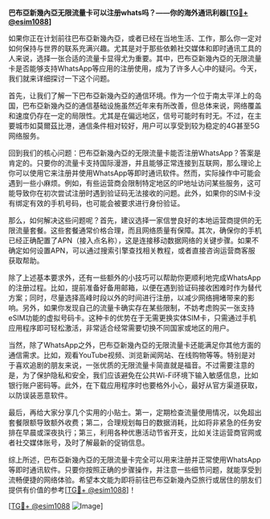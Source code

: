 **巴布亞新幾內亞无限流量卡可以注册whats吗？——你的海外通讯利器[[TG💪+ @esim1088](https://t.me/s/esim1088)]**

如果你正在计划前往巴布亞新幾內亞，或者已经在当地生活、工作，那么你一定对如何保持与世界的联系充满兴趣。尤其是对于那些依赖社交媒体和即时通讯工具的人来说，选择一张合适的流量卡显得尤为重要。其中，巴布亞新幾內亞的无限流量卡是否能够支持WhatsApp等应用的注册使用，成为了许多人心中的疑问。今天，我们就来详细探讨一下这个问题。

首先，让我们了解一下巴布亞新幾內亞的通信环境。作为一个位于南太平洋上的岛国，巴布亞新幾內亞的通信基础设施虽然近年来有所改善，但总体来说，网络覆盖和速度仍存在一定的局限性。尤其是在偏远地区，信号可能时有时无。不过，在主要城市如莫爾茲比港，通信条件相对较好，用户可以享受到较为稳定的4G甚至5G网络服务。

回到我们的核心问题：巴布亞新幾內亞的无限流量卡能否注册WhatsApp？答案是肯定的。只要你的流量卡支持国际漫游，并且能够正常连接到互联网，那么理论上你可以使用它来注册并使用WhatsApp等即时通讯软件。然而，实际操作中可能会遇到一些小麻烦。例如，有些运营商会限制特定地区的IP地址访问某些服务，这可能导致你在初次尝试注册时遇到验证码无法接收的问题。此外，如果你的SIM卡没有绑定有效的手机号码，也可能会被要求进行身份验证。

那么，如何解决这些问题呢？首先，建议选择一家信誉良好的本地运营商提供的无限流量套餐。这些套餐通常价格合理，而且网络质量有保障。其次，确保你的手机已经正确配置了APN（接入点名称），这是连接移动数据网络的关键步骤。如果不确定如何设置APN，可以通过搜索引擎查找相关教程，或者直接咨询运营商客服获取帮助。

除了上述基本要求外，还有一些额外的小技巧可以帮助你更顺利地完成WhatsApp的注册过程。比如，提前准备好备用邮箱，以便在遇到验证码接收困难时作为替代方案；同时，尽量选择高峰时段以外的时间进行注册，以减少网络拥堵带来的影响。另外，如果你发现自己的流量卡确实存在某些限制，不妨考虑购买一张支持eSIM功能的虚拟号码卡。这种卡的优势在于无需更换实体SIM卡，只需通过手机应用程序即可轻松激活，非常适合经常需要切换不同国家或地区的用户。

当然，除了WhatsApp之外，巴布亞新幾內亞的无限流量卡还能满足你其他方面的通信需求。比如，观看YouTube视频、浏览新闻网站、在线购物等等。特别是对于喜欢追剧的朋友来说，一张优质的无限流量卡简直就是福音。不过需要注意的是，为了保护隐私和安全，我们应该避免在公共Wi-Fi环境下输入敏感信息，比如银行账户密码等。此外，在下载应用程序时也要格外小心，最好从官方渠道获取，以防误装恶意软件。

最后，再给大家分享几个实用的小贴士。第一，定期检查流量使用情况，以免超出套餐限额导致额外收费；第二，合理规划每日的数据消耗，比如将非紧急的任务安排在早晨或深夜执行；第三，利用各种优惠活动节省开支，比如关注运营商官网或者社交媒体账号，及时了解最新的促销信息。

综上所述，巴布亞新幾內亞的无限流量卡完全可以用来注册并正常使用WhatsApp等即时通讯软件。只要你按照正确的步骤操作，并注意一些细节问题，就能享受到流畅便捷的网络体验。希望本文能为即将前往巴布亞新幾內亞旅行或居住的朋友们提供有价值的参考[[TG💪+ @esim1088](https://t.me/s/esim1088)]！

[[TG💪+ @esim1088](https://t.me/s/esim1088) ![Image](https://i.postimg.cc/4NQfJmqS/Snipaste-2025-05-13-00-14-12.png)]